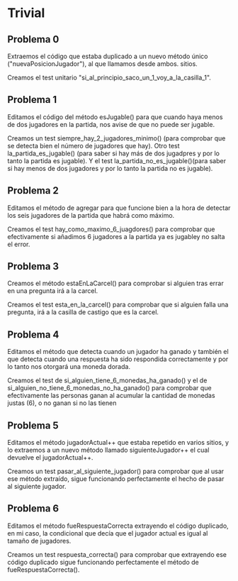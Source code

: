 # Trivial

## Problema 0

Extraemos el código que estaba duplicado a un nuevo método único ("nuevaPosicionJugador"), al que llamamos desde ambos.
sitios.

Creamos el test unitario "si_al_principio_saco_un_1_voy_a_la_casilla_1".

## Problema 1
Editamos el código del método esJugable() para que cuando haya menos de dos jugadores en la partida, nos avise de que no puede ser jugable.

Creamos un test siempre_hay_2_jugadores_minimo() (para comprobar que se detecta bien el número de jugadores que hay).
Otro test la_partida_es_jugable() (para saber si hay más de dos jugadpres y por lo tanto la partida es jugable). Y el test la_partida_no_es_jugable()(para saber si hay menos de dos jugadores y por lo tanto la partida no es jugable).

## Problema 2
Editamos el método de agregar para que funcione bien a la hora de detectar los seis jugadores de la partida que habrá como máximo.

Creamos el test hay_como_maximo_6_juagdores() para comprobar que efectivamente si añadimos 6 jugadores a la partida ya es jugabley no salta el error.

## Problema 3
Creamos el método estaEnLaCarcel() para comprobar si alguien tras errar en una pregunta irá a la carcel.

Creamos el test esta_en_la_carcel() para comprobar que si alguien falla una pregunta, irá a la casilla de castigo que es la carcel.

## Problema 4
Editamos el método que detecta cuando un jugador ha ganado y también el que detecta cuando una respuesta ha sido respondida correctamente y por lo tanto nos otorgará una moneda dorada.

Creamos el test de si_alguien_tiene_6_monedas_ha_ganado() y el de si_alguien_no_tiene_6_monedas_no_ha_ganado() para comprobar que efectivamente las personas ganan al acumular la cantidad de monedas justas (6), o no ganan si no las tienen

## Problema 5
Editamos el método jugadorActual++ que estaba repetido en varios sitios, y lo extraemos a un nuevo método llamado siguienteJugador++ el cual devuelve el jugadorActual++.

Creamos un test pasar_al_siguiente_jugador() para comprobar que al usar ese método extraído, sigue funcionando perfectamente el hecho de pasar al siguiente jugador.

## Problema 6
Editamos el método fueRespuestaCorrecta extrayendo el código duplicado, en mi caso, la condicional que decía que el jugador actual es igual al tamaño de jugadores.

Creamos un test respuesta_correcta() para comprobar que extrayendo ese código duplicado sigue funcionando perfectamente el método de fueRespuestaCorrecta().